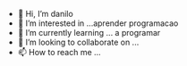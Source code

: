 - 👋 Hi, I’m danilo
- 👀 I’m interested in ...aprender programacao
- 🌱 I’m currently learning ... a programar 
- 💞️ I’m looking to collaborate on ...
- 📫 How to reach me ...

<!---
danilogirotosoaresn/danilogirotosoaresn is a ✨ special ✨ repository because its `README.md` (this file) appears on your GitHub profile.
You can click the Preview link to take a look at your changes.
--->
